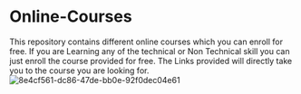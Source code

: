 # Online-Courses

This repository contains different online courses which you can enroll for free. If you are Learning any of the technical or Non Technical skill you can just enroll the course provided for free. 
The Links provided will directly take you to the course you are looking for.
![8e4cf561-dc86-47de-bb0e-92f0dec04e61](https://user-images.githubusercontent.com/97043306/192328865-78ada29b-78b7-4859-8dab-3dc2b42cc5dc.jpg)
